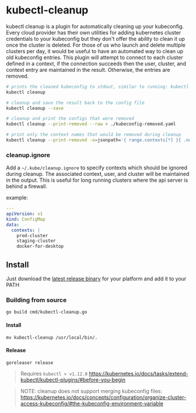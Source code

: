 # kubectl-cleanup #

kubectl cleanup is a plugin for automatically cleaning up your kubeconfig.  Every cloud provider has their own utilities for adding kubernetes cluster credentials to your kubeconfig but they don't offer the ability to clean it up once the cluster is deleted.
For those of us who launch and delete multiple clusters per day, it would be useful to have an automated way to clean up old kubeconfig entries. This plugin will attempt to connect to each cluster defined in a context, if the connection succeeds then the user, cluster, and context entry are maintained in the result. Otherwise, the entries are removed.

```bash
# prints the cleaned kubeconfig to stdout, similar to running: kubectl config view
kubectl cleanup

# cleanup and save the result back to the config file
kubectl cleanup --save

# cleanup and print the configs that were removed
kubectl cleanup --print-removed --raw > ./kubeconfig-removed.yaml

# print only the context names that would be removed during cleanup
kubectl cleanup --print-removed -o=jsonpath='{ range.contexts[*] }{ .name }{"\n"}'
```

### cleanup.ignore ###

Add a `~/.kube/cleanup.ignore` to specify contexts which should be ignored during cleanup. The associated context, user, and cluster
will be maintained in the output. This is useful for long running clusters where the api server is behind a firewall.

example:

```yaml
---
apiVersion: v1
kind: ConfigMap
data:
  contexts: |
    prod-cluster
    staging-cluster
    docker-for-desktop
```

## Install ##

Just download the [latest release binary](https://github.com/b23llc/kubectl-cleanup/releases/latest) for your platform and add it to your PATH


### Building from source ###

`go build cmd/kubectl-cleanup.go`

#### Install ####

`mv kubectl-cleanup /usr/local/bin/.`

#### Release ####

`goreleaser release`


> Requires `kubectl > v1.12.0`
https://kubernetes.io/docs/tasks/extend-kubectl/kubectl-plugins/#before-you-begin

> NOTE: cleanup does not support merging kubeconfig files: https://kubernetes.io/docs/concepts/configuration/organize-cluster-access-kubeconfig/#the-kubeconfig-environment-variable
